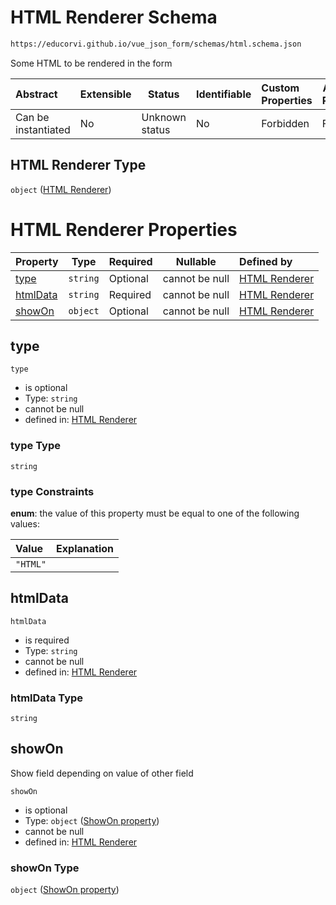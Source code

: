# HTML Renderer Schema

```txt
https://educorvi.github.io/vue_json_form/schemas/html.schema.json
```

Some HTML to be rendered in the form


| Abstract            | Extensible | Status         | Identifiable | Custom Properties | Additional Properties | Access Restrictions | Defined In                                                             |
| :------------------ | ---------- | -------------- | ------------ | :---------------- | --------------------- | ------------------- | ---------------------------------------------------------------------- |
| Can be instantiated | No         | Unknown status | No           | Forbidden         | Forbidden             | none                | [html.schema.json](../schemas/html.schema.json "open original schema") |

## HTML Renderer Type

`object` ([HTML Renderer](html.md))

# HTML Renderer Properties

| Property              | Type     | Required | Nullable       | Defined by                                                                                                                                            |
| :-------------------- | -------- | -------- | -------------- | :---------------------------------------------------------------------------------------------------------------------------------------------------- |
| [type](#type)         | `string` | Optional | cannot be null | [HTML Renderer](html-properties-type.md "https&#x3A;//educorvi.github.io/vue_json_form/schemas/html.schema.json#/properties/type")                    |
| [htmlData](#htmldata) | `string` | Required | cannot be null | [HTML Renderer](html-properties-htmldata.md "https&#x3A;//educorvi.github.io/vue_json_form/schemas/html.schema.json#/properties/htmlData")            |
| [showOn](#showon)     | `object` | Optional | cannot be null | [HTML Renderer](control-properties-showon-property.md "https&#x3A;//educorvi.github.io/vue_json_form/schemas/show_on.schema.json#/properties/showOn") |

## type




`type`

-   is optional
-   Type: `string`
-   cannot be null
-   defined in: [HTML Renderer](html-properties-type.md "https&#x3A;//educorvi.github.io/vue_json_form/schemas/html.schema.json#/properties/type")

### type Type

`string`

### type Constraints

**enum**: the value of this property must be equal to one of the following values:

| Value    | Explanation |
| :------- | ----------- |
| `"HTML"` |             |

## htmlData




`htmlData`

-   is required
-   Type: `string`
-   cannot be null
-   defined in: [HTML Renderer](html-properties-htmldata.md "https&#x3A;//educorvi.github.io/vue_json_form/schemas/html.schema.json#/properties/htmlData")

### htmlData Type

`string`

## showOn

Show field depending on value of other field


`showOn`

-   is optional
-   Type: `object` ([ShowOn property](control-properties-showon-property.md))
-   cannot be null
-   defined in: [HTML Renderer](control-properties-showon-property.md "https&#x3A;//educorvi.github.io/vue_json_form/schemas/show_on.schema.json#/properties/showOn")

### showOn Type

`object` ([ShowOn property](control-properties-showon-property.md))
